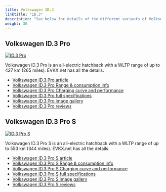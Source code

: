 ```yaml
---
title: Volkswagen ID.3
linktitle: "ID.3"
description: "See below for details of the different variants of Volkswagen ID.3"
weight: 30
---
```

## Volkswagen ID.3 Pro

<a href="/models/volkswagen/id.3/id.3_pro/"><img src="https://media.evkx.net/multimedia/models/volkswagen/id.3/id.3_pro/main_1_st.jpg" class="img-fluid" alt="ID.3 Pro" ></a>

Volkswagen ID.3 Pro is an all-electric hatchback with a WLTP range of up to 427 km (265 miles). EVKX.net has all the details. 

- [Volkswagen ID.3 Pro article](/models/volkswagen/id.3/id.3_pro/)
- [Volkswagen ID.3 Pro Range & consumption info](/models/volkswagen/id.3/id.3_pro/rangeandconsumption)
- [Volkswagen ID.3 Pro Charging curve and performance](/models/volkswagen/id.3/id.3_pro/chargingcurve)
- [Volkswagen ID.3 Pro full specifications](/models/volkswagen/id.3/id.3_pro/specifications)
- [Volkswagen ID.3 Pro image gallery](/models/volkswagen/id.3/id.3_pro/gallery)
- [Volkswagen ID.3 Pro reviews](/models/volkswagen/id.3/id.3_pro/reviews)

## Volkswagen ID.3 Pro S

<a href="/models/volkswagen/id.3/id.3_pro_s/"><img src="https://media.evkx.net/multimedia/models/volkswagen/id.3/id.3_pro_s/main_1_st.jpg" class="img-fluid" alt="ID.3 Pro S" ></a>

Volkswagen ID.3 Pro S is an all-electric hatchback with a WLTP range of up to 553 km (344 miles). EVKX.net has all the details. 

- [Volkswagen ID.3 Pro S article](/models/volkswagen/id.3/id.3_pro_s/)
- [Volkswagen ID.3 Pro S Range & consumption info](/models/volkswagen/id.3/id.3_pro_s/rangeandconsumption)
- [Volkswagen ID.3 Pro S Charging curve and performance](/models/volkswagen/id.3/id.3_pro_s/chargingcurve)
- [Volkswagen ID.3 Pro S full specifications](/models/volkswagen/id.3/id.3_pro_s/specifications)
- [Volkswagen ID.3 Pro S image gallery](/models/volkswagen/id.3/id.3_pro_s/gallery)
- [Volkswagen ID.3 Pro S reviews](/models/volkswagen/id.3/id.3_pro_s/reviews)

